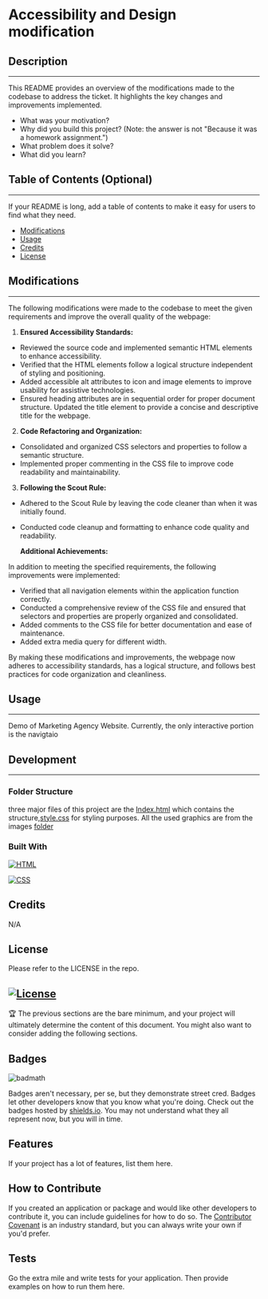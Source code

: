 # Accessibility and Design modification

## Description
---
This README provides an overview of the modifications made to the codebase to address the ticket. It highlights the key changes and improvements implemented.

- What was your motivation?
- Why did you build this project? (Note: the answer is not "Because it was a homework assignment.")
- What problem does it solve?
- What did you learn?

## Table of Contents (Optional)
---
If your README is long, add a table of contents to make it easy for users to find what they need.

- [Modifications](#modifications)
- [Usage](#usage)
- [Credits](#credits)
- [License](#license)

## Modifications
---
The following modifications were made to the codebase to meet the given requirements and improve the overall quality of the webpage:

1. <strong>Ensured Accessibility Standards:</strong>

* Reviewed the source code and implemented semantic HTML elements to enhance accessibility.
* Verified that the HTML elements follow a logical structure independent of styling and positioning.
* Added accessible alt attributes to icon and image elements to improve usability for assistive technologies.
* Ensured heading attributes are in sequential order for proper document structure.
Updated the title element to provide a concise and descriptive title for the webpage.

2. <strong>Code Refactoring and Organization:</strong>

* Consolidated and organized CSS selectors and properties to follow a semantic structure.
* Implemented proper commenting in the CSS file to improve code readability and maintainability.

3. <strong>Following the Scout Rule:</strong>

* Adhered to the Scout Rule by leaving the code cleaner than when it was initially found.
* Conducted code cleanup and formatting to enhance code quality and readability.

    <strong>Additional Achievements:</strong>

In addition to meeting the specified requirements, the following improvements were implemented:

* Verified that all navigation elements within the application function correctly.
* Conducted a comprehensive review of the CSS file and ensured that selectors and properties are properly organized and consolidated.
* Added comments to the CSS file for better documentation and ease of maintenance.
* Added extra media query for different width.

By making these modifications and improvements, the webpage now adheres to accessibility standards, has a logical structure, and follows best practices for code organization and cleanliness.

## Usage
---
Demo of Marketing Agency Website. Currently, the only interactive portion is the navigtaio

## Development
---
### Folder Structure

three major files of this project are the [Index.html](https://github.com/arsalanbardsiri/arsalan-challenges-uci-bootcamp/blob/main/Module-1/02-Challenge/Develop/index.html) which contains the structure,[style.css](https://github.com/arsalanbardsiri/arsalan-challenges-uci-bootcamp/blob/main/Module-1/02-Challenge/Develop/assets/css/style.css) for styling purposes. All the used graphics are from the images [folder](https://github.com/arsalanbardsiri/arsalan-challenges-uci-bootcamp/tree/main/Module-1/02-Challenge/Develop/assets/images)

### Built With

[![HTML](https://img.shields.io/badge/HTML-grey?style=for-the-badge&logo=html5)](https://developer.mozilla.org/en-US/docs/Web/HTML)

[![CSS](https://img.shields.io/badge/CSS-grey?style=for-the-badge&logo=css3)](https://developer.mozilla.org/en-US/docs/Web/CSS)


## Credits

N/A

## License

Please refer to the LICENSE in the repo. 

[![License](https://img.shields.io/github/license/arsalanbardsiri/prework-study-guide.svg?color=blue)](https://github.com/arsalanbardsiri/prework-study-guide/blob/main/LICENSE)
---

🏆 The previous sections are the bare minimum, and your project will ultimately determine the content of this document. You might also want to consider adding the following sections.

## Badges

![badmath](https://img.shields.io/github/languages/top/lernantino/badmath)

Badges aren't necessary, per se, but they demonstrate street cred. Badges let other developers know that you know what you're doing. Check out the badges hosted by [shields.io](https://shields.io/). You may not understand what they all represent now, but you will in time.

## Features

If your project has a lot of features, list them here.

## How to Contribute

If you created an application or package and would like other developers to contribute it, you can include guidelines for how to do so. The [Contributor Covenant](https://www.contributor-covenant.org/) is an industry standard, but you can always write your own if you'd prefer.

## Tests

Go the extra mile and write tests for your application. Then provide examples on how to run them here.